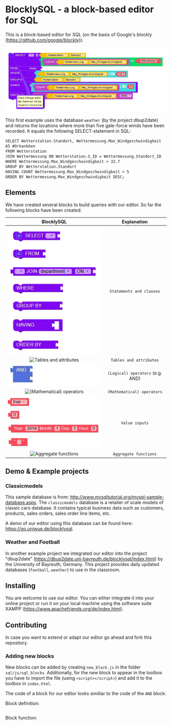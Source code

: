 # BlocklySQL - a block-based editor for SQL
This is a block-based editor for SQL (on the basis of Google's blockly (https://github.com/google/blockly)).

![BlocklySQL example snippet](example.JPG)

This first example uses the database `weather` (by the project dbup2date) and returns the locations where more than five gale-force winds have been recorded. It equals the following SELECT-statement in SQL:

```
SELECT Wetterstation.Standort, Wettermessung.Max_Windgeschwindigkeit AS #Orkanböen
FROM Wetterstation
JOIN Wettermessung ON Wetterstation.S_ID = Wettermessung.Standort_ID
WHERE Wettermessung.Max_Windgeschwindigkeit > 32.7
GROUP BY Wetterstation.Standort
HAVING COUNT Wettermessung.Max_Windgeschwindigkeit > 5
ORDER BY Wettermessung.Max_Windgeschwindigkeit DESC;
```

## Elements

We have created several blocks to build queries with our editor. So far the following blocks have been created:

| BlocklySQL | Explanation |
| :-: | :-: |
| ![Statements and clauses](images/statements_clauses.JPG) | `Statements and clauses` |
| ![Tables and attributes]() | `Tables and attributes` |
| ![(Logical) operators](images/logical.JPG) | `(Logical) operators` (e.g. AND) |
| ![(Mathematical) operators]() | `(Mathematical) operators` |
| ![Value inputs](images/value_inputs.JPG) | `Value inputs` |
| ![Aggregate functions]() | `Aggregate functions` |

## Demo & Example projects

### Classicmodels

This sample database is from: http://www.mysqltutorial.org/mysql-sample-database.aspx. The `classicmodels` database is a retailer of scale models of classic cars database. It contains typical business data such as customers, products, sales orders, sales order line items, etc.

A demo of our editor using this database can be found here: https://go.uniwue.de/blocklysql.

### Weather and Football

In another example project we integrated our editor into the project "dbup2date" (https://dbup2date.uni-bayreuth.de/blocklysql/index.html) by the University of Bayreuth, Germany. This project provides daily updated databases (`football`, `weather`) to use in the classroom.

## Installing

You are welcome to use our editor. You can either integrate it into your online project or run it on your local machine using the software suite XAMPP (https://www.apachefriends.org/de/index.html).

## Contributing

In case you want to extend or adapt our editor go ahead and fork this repository.

### Adding new blocks

New blocks can be added by creating `new_block.js` in the folder `sql/js/sql_blocks`. Additionally, for the new block to appear in the toolbox you have to import the file (using `<script></script>`) and add it to the toolbox in `index.html`.

The code of a block for our editor looks similiar to the code of the `AND` block:

Block definition:

```

```

Block function:

```

```
